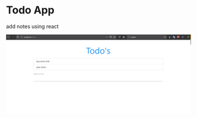 # Todo App
add notes using react <br>


<img src="https://github.com/Moskaoud/todo/blob/master/todo.png" width=800>

